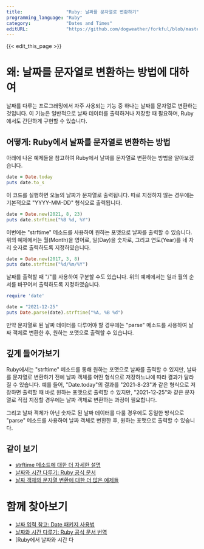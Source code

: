 ```yaml
---
title:                "Ruby: 날짜를 문자열로 변환하기"
programming_language: "Ruby"
category:             "Dates and Times"
editURL:              "https://github.com/dogweather/forkful/blob/master/content/ko/ruby/converting-a-date-into-a-string.md"
---
```


{{< edit_this_page >}}

# 왜: 날짜를 문자열로 변환하는 방법에 대하여

날짜를 다루는 프로그래밍에서 자주 사용되는 기능 중 하나는 날짜를 문자열로 변환하는 것입니다. 이 기능은 일반적으로 날짜 데이터를 출력하거나 저장할 때 필요하며, Ruby에서도 간단하게 구현할 수 있습니다.

## 어떻게: Ruby에서 날짜를 문자열로 변환하는 방법

아래에 나온 예제들을 참고하여 Ruby에서 날짜를 문자열로 변환하는 방법을 알아보겠습니다.

```Ruby
date = Date.today
puts date.to_s
```
이 코드를 실행하면 오늘의 날짜가 문자열로 출력됩니다. 따로 지정하지 않는 경우에는 기본적으로 "YYYY-MM-DD" 형식으로 출력됩니다.

```Ruby
date = Date.new(2021, 8, 23)
puts date.strftime("%B %d, %Y")
```
이번에는 "strftime" 메소드를 사용하여 원하는 포맷으로 날짜를 출력할 수 있습니다. 위의 예제에서는 월(Month)을 영어로, 일(Day)을 숫자로, 그리고 연도(Year)를 네 자리 숫자로 출력하도록 지정하였습니다.

```Ruby
date = Date.new(2017, 3, 8)
puts date.strftime("%d/%m/%Y")
```
날짜를 출력할 때 "/"를 사용하여 구분할 수도 있습니다. 위의 예제에서는 일과 월의 순서를 바꾸어서 출력하도록 지정하였습니다.

```Ruby
require 'date'

date = "2021-12-25"
puts Date.parse(date).strftime("%A, %B %d")
```
만약 문자열로 된 날짜 데이터를 다루어야 할 경우에는 "parse" 메소드를 사용하여 날짜 객체로 변환한 후, 원하는 포맷으로 출력할 수 있습니다.

## 깊게 들어가보기

Ruby에서는 "strftime" 메소드를 통해 원하는 포맷으로 날짜를 출력할 수 있지만, 날짜를 문자열로 변환하기 전에 날짜 객체를 어떤 형식으로 저장하느냐에 따라 결과가 달라질 수 있습니다. 예를 들어, "Date.today"의 결과를 "2021-8-23"과 같은 형식으로 저장하면 출력할 때 바로 원하는 포맷으로 출력할 수 있지만, "2021-12-25"와 같은 문자열로 직접 지정할 경우에는 날짜 객체로 변환하는 과정이 필요합니다.

그리고 날짜 객체가 아닌 숫자로 된 날짜 데이터를 다룰 경우에도 동일한 방식으로 "parse" 메소드를 사용하여 날짜 객체로 변환한 후, 원하는 포맷으로 출력할 수 있습니다.

## 같이 보기

- [strftime 메소드에 대한 더 자세한 설명](https://ruby-doc.org/core-3.0.2/Time.html#method-i-strftime)
- [날짜와 시간 다루기: Ruby 공식 문서](https://ruby-doc.org/stdlib-3.0.2/libdoc/date/rdoc/Date.html)
- [날짜 객체와 문자열 변환에 대한 더 많은 예제들](https://www.rubyguides.com/2015/06/ruby-date-format/)

# 함께 찾아보기

- [날짜 입력 참고: Date 패키지 사용법](https://korea-devlog.tistory.com/7)
- [날짜와 시간 다루기: Ruby 공식 문서 번역](https://rubykr.github.io/classes/Date.html)
- [Ruby에서 날짜와 시간 다